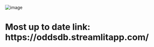 ![image](https://github.com/anthonyp16/Prizepicks-Comparison-Tool/assets/97414219/85c0a2d2-aeb3-4758-a10c-6e5e56964e09)

<h1>Most up to date link: https://oddsdb.streamlitapp.com/</h1>

